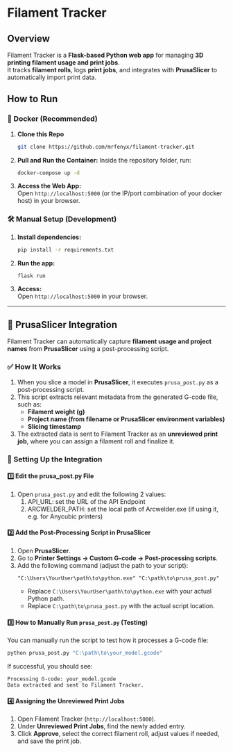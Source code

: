 # Filament Tracker

## Overview
Filament Tracker is a **Flask-based Python web app** for managing **3D printing filament usage and print jobs**.  
It tracks **filament rolls**, logs **print jobs**, and integrates with **PrusaSlicer** to automatically import print data.  

## How to Run

### 🚀 Docker (Recommended)
1. **Clone this Repo**
   ```bash
   git clone https://github.com/mrfenyx/filament-tracker.git
   ```
1. **Pull and Run the Container:**
   Inside the repository folder, run:
   ```bash
   docker-compose up -d
   ```
2. **Access the Web App:**  
   Open `http://localhost:5000` (or the IP/port combination of your docker host) in your browser.

### 🛠️ Manual Setup (Development)
1. **Install dependencies:**
   ```bash
   pip install -r requirements.txt
   ```
2. **Run the app:**
   ```bash
   flask run
   ```
3. **Access:**  
   Open `http://localhost:5000` in your browser.

---

## 🔹 PrusaSlicer Integration
Filament Tracker can automatically capture **filament usage and project names** from **PrusaSlicer** using a post-processing script.

### ✅ How It Works
1. When you slice a model in **PrusaSlicer**, it executes `prusa_post.py` as a post-processing script.
2. This script extracts relevant metadata from the generated G-code file, such as:
   - **Filament weight (g)**
   - **Project name (from filename or PrusaSlicer environment variables)**
   - **Slicing timestamp**
3. The extracted data is sent to Filament Tracker as an **unreviewed print job**, where you can assign a filament roll and finalize it.

### 🔧 Setting Up the Integration
#### **1️⃣ Edit the prusa_post.py File**
1. Open `prusa_post.py` and edit the following 2 values:
   1. API_URL: set the URL of the API Endpoint
   2. ARCWELDER_PATH: set the local path of Arcwelder.exe (if using it, e.g. for Anycubic printers)

#### **2️⃣ Add the Post-Processing Script in PrusaSlicer**
1. Open **PrusaSlicer**.
2. Go to **Printer Settings → Custom G-code → Post-processing scripts**.
3. Add the following command (adjust the path to your script):
   ```
   "C:\Users\YourUser\path\to\python.exe" "C:\path\to\prusa_post.py"
   ```
   - Replace `C:\Users\YourUser\path\to\python.exe` with your actual Python path.
   - Replace `C:\path\to\prusa_post.py` with the actual script location.

#### **3️⃣ How to Manually Run `prusa_post.py` (Testing)**
You can manually run the script to test how it processes a G-code file:
```bash
python prusa_post.py "C:\path\to\your_model.gcode"
```
If successful, you should see:
```plaintext
Processing G-code: your_model.gcode
Data extracted and sent to Filament Tracker.
```

#### **4️⃣ Assigning the Unreviewed Print Jobs**
1. Open Filament Tracker (`http://localhost:5000`).
2. Under **Unreviewed Print Jobs**, find the newly added entry.
3. Click **Approve**, select the correct filament roll, adjust values if needed, and save the print job.